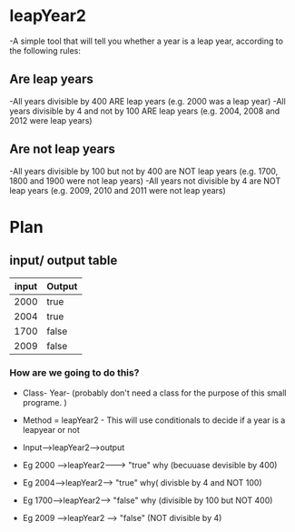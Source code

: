 # leapYear2
-A simple tool that will tell you whether a year is a leap year, according to the following rules:
## Are leap years
-All years divisible by 400 ARE leap years (e.g. 2000 was a leap year)
-All years divisible by 4 and not by 100 ARE leap years (e.g. 2004, 2008 and 2012 were leap years)
## Are not leap years
-All years divisible by 100 but not by 400 are NOT leap years (e.g. 1700, 1800 and 1900 were not leap years)
-All years not divisible by 4 are NOT leap years (e.g. 2009, 2010 and 2011 were not leap years)

# Plan

## input/ output table

| input | Output |
| ------|--------|
|2000| true |
|2004| true|
|1700|false|
|2009| false| 

### How are we going to do this?
- Class- Year- (probably don't need a class for the purpose of this small programe. )
- Method = leapYear2 - This will use conditionals to decide if a year is a leapyear or not

- Input-->leapYear2-->output
- Eg 2000 -->leapYear2---> "true" why (becuuase devisible by 400)
- Eg 2004-->leapYear2--> "true" why( divisble by 4 and NOT 100)
- Eg 1700-->leapYear2--> "false" why (divisible by 100 but NOT 400)
- Eg 2009 -->leapYear2 --> "false" (NOT divisible by 4)
